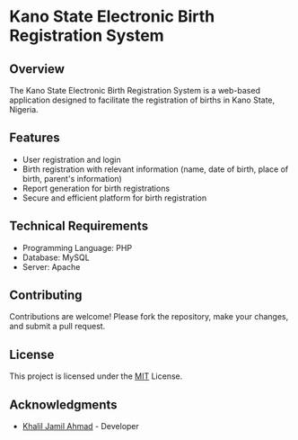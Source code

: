 # Kano State Electronic Birth Registration System

## Overview
The Kano State Electronic Birth Registration System is a web-based application designed to facilitate the registration of births in Kano State, Nigeria.

## Features
- User registration and login
- Birth registration with relevant information (name, date of birth, place of birth, parent's information)
- Report generation for birth registrations
- Secure and efficient platform for birth registration

## Technical Requirements
- Programming Language: PHP
- Database: MySQL
- Server: Apache

## Contributing
Contributions are welcome! Please fork the repository, make your changes, and submit a pull request.

## License
This project is licensed under the [MIT](https://github.com/tafieda/kano-e-birth-system/edit/main/LICENSE) License.

## Acknowledgments
- [Khalil Jamil Ahmad](https://github.com/tafieda) - Developer

